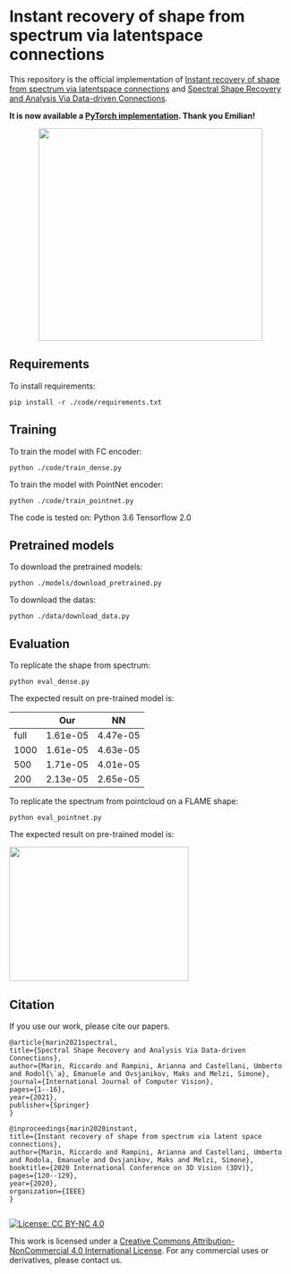 # Instant recovery of shape from spectrum via latentspace connections

This repository is the official implementation of [Instant recovery of shape from spectrum via latentspace connections](https://arxiv.org/abs/2030.12345) and [Spectral Shape Recovery and Analysis Via Data-driven Connections](https://link.springer.com/article/10.1007/s11263-021-01492-6). 

**It is now available a [**PyTorch implementation**](https://github.com/EmilianPostolache/InstantRecoveryFromSpectrumTorch). Thank you Emilian!**
<p align="center">
<img src="figures/teaser.png" width="400" height="380">


## Requirements

To install requirements:

```setup
pip install -r ./code/requirements.txt
```

## Training

To train the model with FC encoder:

```train_FC
python ./code/train_dense.py
```

To train the model with PointNet encoder:
```train_PNet
python ./code/train_pointnet.py
```

The code is tested on:
Python 3.6
Tensorflow 2.0

## Pretrained models
To download the pretrained models:

```downlaod_pretrained
python ./models/download_pretrained.py
```
To download the datas:
```downlaod_pretrained
python ./data/download_data.py
```

## Evaluation

To replicate the shape from spectrum:

```eval_sfs
python eval_dense.py
```
The expected result on pre-trained model is:

|           | Our  | NN |
| ------------------ |---------------- | -------------- |
| full | 1.61e-05 |  4.47e-05 |
| 1000 | 1.61e-05 |  4.63e-05 |
| 500 | 1.71e-05 |  4.01e-05 |
| 200 | 2.13e-05 |  2.65e-05 |

To replicate the spectrum from pointcloud on a FLAME shape:
```eval_sfp
python eval_pointnet.py
```

The expected result on pre-trained model is:

<img src="figures/pnet_flame.png" width="320" height="240">

## Citation
If you use our work, please cite our papers.

```
@article{marin2021spectral,
title={Spectral Shape Recovery and Analysis Via Data-driven Connections},
author={Marin, Riccardo and Rampini, Arianna and Castellani, Umberto and Rodol{\`a}, Emanuele and Ovsjanikov, Maks and Melzi, Simone},
journal={International Journal of Computer Vision},
pages={1--16},
year={2021},
publisher={Springer}
}

@inproceedings{marin2020instant,
title={Instant recovery of shape from spectrum via latent space connections},
author={Marin, Riccardo and Rampini, Arianna and Castellani, Umberto and Rodola, Emanuele and Ovsjanikov, Maks and Melzi, Simone},
booktitle={2020 International Conference on 3D Vision (3DV)},
pages={120--129},
year={2020},
organization={IEEE}
}
  
```
[![License: CC BY-NC 4.0](https://img.shields.io/badge/License-CC%20BY--NC%204.0-lightgrey.svg)](https://creativecommons.org/licenses/by-nc/4.0/)

This work is licensed under a [Creative Commons Attribution-NonCommercial 4.0 International License](http://creativecommons.org/licenses/by-nc/4.0/). For any commercial uses or derivatives, please contact us.
